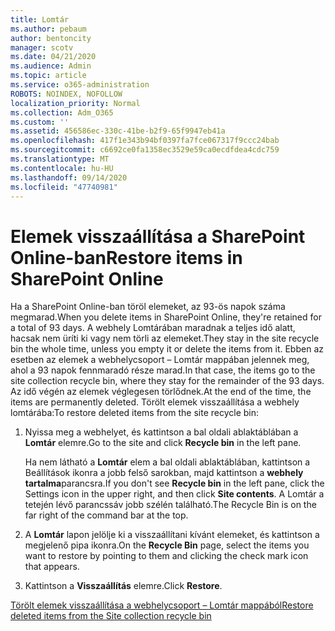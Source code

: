 ```yaml
---
title: Lomtár
ms.author: pebaum
author: bentoncity
manager: scotv
ms.date: 04/21/2020
ms.audience: Admin
ms.topic: article
ms.service: o365-administration
ROBOTS: NOINDEX, NOFOLLOW
localization_priority: Normal
ms.collection: Adm_O365
ms.custom: ''
ms.assetid: 456586ec-330c-41be-b2f9-65f9947eb41a
ms.openlocfilehash: 417f1e343b94bf0397fa7fce067317f9ccc24bab
ms.sourcegitcommit: c6692ce0fa1358ec3529e59ca0ecdfdea4cdc759
ms.translationtype: MT
ms.contentlocale: hu-HU
ms.lasthandoff: 09/14/2020
ms.locfileid: "47740981"
---
```

# <a name="restore-items-in-sharepoint-online"></a><span data-ttu-id="b1494-102">Elemek visszaállítása a SharePoint Online-ban</span><span class="sxs-lookup"><span data-stu-id="b1494-102">Restore items in SharePoint Online</span></span>

<span data-ttu-id="b1494-103">Ha a SharePoint Online-ban töröl elemeket, az 93-ös napok száma megmarad.</span><span class="sxs-lookup"><span data-stu-id="b1494-103">When you delete items in SharePoint Online, they're retained for a total of 93 days.</span></span> <span data-ttu-id="b1494-104">A webhely Lomtárában maradnak a teljes idő alatt, hacsak nem üríti ki vagy nem törli az elemeket.</span><span class="sxs-lookup"><span data-stu-id="b1494-104">They stay in the site recycle bin the whole time, unless you empty it or delete the items from it.</span></span> <span data-ttu-id="b1494-105">Ebben az esetben az elemek a webhelycsoport – Lomtár mappában jelennek meg, ahol a 93 napok fennmaradó része marad.</span><span class="sxs-lookup"><span data-stu-id="b1494-105">In that case, the items go to the site collection recycle bin, where they stay for the remainder of the 93 days.</span></span> <span data-ttu-id="b1494-106">Az idő végén az elemek véglegesen törlődnek.</span><span class="sxs-lookup"><span data-stu-id="b1494-106">At the end of the time, the items are permanently deleted.</span></span> <span data-ttu-id="b1494-107">Törölt elemek visszaállítása a webhely lomtárába:</span><span class="sxs-lookup"><span data-stu-id="b1494-107">To restore deleted items from the site recycle bin:</span></span>
  
1. <span data-ttu-id="b1494-108">Nyissa meg a webhelyet, és kattintson a bal oldali ablaktáblában a **Lomtár** elemre.</span><span class="sxs-lookup"><span data-stu-id="b1494-108">Go to the site and click **Recycle bin** in the left pane.</span></span> 
    
    <span data-ttu-id="b1494-109">Ha nem látható a **Lomtár** elem a bal oldali ablaktáblában, kattintson a Beállítások ikonra a jobb felső sarokban, majd kattintson a **webhely tartalma**parancsra.</span><span class="sxs-lookup"><span data-stu-id="b1494-109">If you don't see **Recycle bin** in the left pane, click the Settings icon in the upper right, and then click **Site contents**.</span></span> <span data-ttu-id="b1494-110">A Lomtár a tetején lévő parancssáv jobb szélén található.</span><span class="sxs-lookup"><span data-stu-id="b1494-110">The Recycle Bin is on the far right of the command bar at the top.</span></span>
    
2. <span data-ttu-id="b1494-111">A **Lomtár** lapon jelölje ki a visszaállítani kívánt elemeket, és kattintson a megjelenő pipa ikonra.</span><span class="sxs-lookup"><span data-stu-id="b1494-111">On the **Recycle Bin** page, select the items you want to restore by pointing to them and clicking the check mark icon that appears.</span></span> 
    
3. <span data-ttu-id="b1494-112">Kattintson a **Visszaállítás** elemre.</span><span class="sxs-lookup"><span data-stu-id="b1494-112">Click **Restore**.</span></span>
    
[<span data-ttu-id="b1494-113">Törölt elemek visszaállítása a webhelycsoport – Lomtár mappából</span><span class="sxs-lookup"><span data-stu-id="b1494-113">Restore deleted items from the Site collection recycle bin</span></span>](https://go.microsoft.com/fwlink/?linkid=866439)
  

